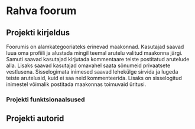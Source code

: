 # Rahva foorum

## Projekti kirjeldus
Foorumis on alamkategooriateks erinevad maakonnad. Kasutajad saavad luua oma profiili ja alustada mingil teemal arutelu valitud maakonna järgi.
Samuti saavad kasutajad kirjutada kommentaare teiste postitatud arutelude alla. Lisaks saavad kasutajad omavahel saata sõnumeid privaatsete vestlusena.
Sisselogimata inimesed saavad lehekülge sirvida ja lugeda teiste arutelusid, kuid ei saa neid kommenteerida.
Lisaks on sisselogitud inimestel võimalik postitada maakonnas toimuvaid üritusi.

### Projekti funktsionaalsused

## Projekti autorid
